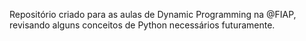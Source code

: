 Repositório criado para as aulas de Dynamic Programming na @FIAP, revisando alguns conceitos de Python necessários futuramente.

